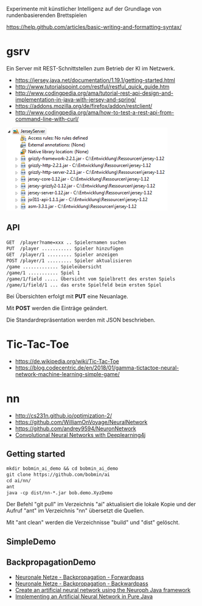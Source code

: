 Experimente mit künstlicher Intelligenz auf der Grundlage von rundenbasierenden Brettspielen

https://help.github.com/articles/basic-writing-and-formatting-syntax/

# gsrv

Ein Server mit REST-Schnittstellen zum Betrieb der KI im Netzwerk.

* https://jersey.java.net/documentation/1.19.1/getting-started.html
* http://www.tutorialspoint.com/restful/restful_quick_guide.htm
* http://www.codingpedia.org/ama/tutorial-rest-api-design-and-implementation-in-java-with-jersey-and-spring/
* https://addons.mozilla.org/de/firefox/addon/restclient/
* http://www.codingpedia.org/ama/how-to-test-a-rest-api-from-command-line-with-curl/

![GSRV Libs](https://github.com/bobmin/ai/blob/master/gsrv_libs.gif)

## API

```
GET  /player?name=xxx .. Spielernamen suchen
PUT  /player ........... Spieler hinzufügen
GET  /player/1 ......... Spieler anzeigen
POST /player/1 ......... Spieler aktualisieren
/game ............. Spieleübersicht
/game/1 ........... Spiel 1
/game/1/field ..... Übersicht vom Spielbrett des ersten Spiels
/game/1/field/1 ... das erste Spielfeld beim ersten Spiel
```

Bei Übersichten erfolgt mit **PUT** eine Neuanlage.

Mit **POST** werden die Einträge geändert.

Die Standardrepräsentation werden mit JSON beschrieben.

# Tic-Tac-Toe

* https://de.wikipedia.org/wiki/Tic-Tac-Toe
* https://blog.codecentric.de/en/2018/01/gamma-tictactoe-neural-network-machine-learning-simple-game/

# nn

* http://cs231n.github.io/optimization-2/
* https://github.com/WilliamOnVoyage/NeuralNetwork
* https://github.com/andrey9594/NeuronNetwork
* [Convolutional Neural Networks with Deeplearning4j](https://aboullaite.me/cnn-dl4j/)

## Getting started

```shell
mkdir bobmin_ai_demo && cd bobmin_ai_demo
git clone https://github.com/bobmin/ai
cd ai/nn/
ant
java -cp dist/nn-*.jar bob.demo.XyzDemo
``` 

Der Befehl "git pull" im Verzeichnis "ai" aktualisiert die lokale Kopie und der Aufruf "ant" im Verzeichnis "nn" übersetzt die Quellen. 

Mit "ant clean" werden die Verzeichnisse "build" und "dist" gelöscht.

## SimpleDemo

## BackpropagationDemo

* [Neuronale Netze - Backpropagation - Forwardpass](https://youtu.be/YIqYBxpv53A)
* [Neuronale Netze - Backpropagation - Backwardpass](https://youtu.be/EAtQCut6Qno)
* [Create an artificial neural network using the Neuroph Java framework](https://blog.codecentric.de/en/2018/01/gamma-tictactoe-neural-network-machine-learning-simple-game/)
* [Implementing an Artificial Neural Network in Pure Java](https://medium.com/coinmonks/implementing-an-artificial-neural-network-in-pure-java-no-external-dependencies-975749a38114)
